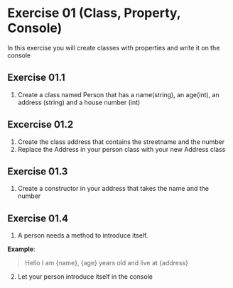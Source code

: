 ﻿# Exercise 01 (Class, Property, Console)

In this exercise you will create classes with properties and write it on the console

## Exercise 01.1 

1) Create a class named Person that has a name(string), an age(int), an address (string) and a house number (int)

## Excercise 01.2

1) Create the class address that contains the streetname and the number 
2) Replace the Address in your person class with your new Address class

## Exercise 01.3

1) Create a constructor in your address that takes the name and the number

## Exercise 01.4

1) A person needs a method to introduce itself. 

**Example**:
>Hello I am {name}, {age} years old and live at {address}

2) Let your person introduce itself in the console